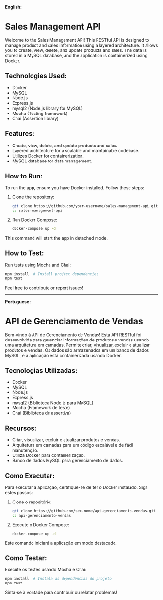 **English:**

# Sales Management API

Welcome to the Sales Management API! This RESTful API is designed to manage product and sales information using a layered architecture. It allows you to create, view, delete, and update products and sales. The data is stored in a MySQL database, and the application is containerized using Docker.

## Technologies Used:

- Docker
- MySQL
- Node.js
- Express.js
- mysql2 (Node.js library for MySQL)
- Mocha (Testing framework)
- Chai (Assertion library)

## Features:

- Create, view, delete, and update products and sales.
- Layered architecture for a scalable and maintainable codebase.
- Utilizes Docker for containerization.
- MySQL database for data management.

## How to Run:

To run the app, ensure you have Docker installed. Follow these steps:

1. Clone the repository:
    ```bash
    git clone https://github.com/your-username/sales-management-api.git
    cd sales-management-api
    ```

2. Run Docker Compose:
    ```bash
    docker-compose up -d
    ```

This command will start the app in detached mode.

## How to Test:

Run tests using Mocha and Chai:

```bash
npm install  # Install project dependencies
npm test
```

Feel free to contribute or report issues!

---

**Portuguese:**

# API de Gerenciamento de Vendas

Bem-vindo à API de Gerenciamento de Vendas! Esta API RESTful foi desenvolvida para gerenciar informações de produtos e vendas usando uma arquitetura em camadas. Permite criar, visualizar, excluir e atualizar produtos e vendas. Os dados são armazenados em um banco de dados MySQL, e a aplicação está containerizada usando Docker.

## Tecnologias Utilizadas:

- Docker
- MySQL
- Node.js
- Express.js
- mysql2 (Biblioteca Node.js para MySQL)
- Mocha (Framework de teste)
- Chai (Biblioteca de assertiva)

## Recursos:

- Criar, visualizar, excluir e atualizar produtos e vendas.
- Arquitetura em camadas para um código escalável e de fácil manutenção.
- Utiliza Docker para containerização.
- Banco de dados MySQL para gerenciamento de dados.

## Como Executar:

Para executar a aplicação, certifique-se de ter o Docker instalado. Siga estes passos:

1. Clone o repositório:
    ```bash
    git clone https://github.com/seu-nome/api-gerenciamento-vendas.git
    cd api-gerenciamento-vendas
    ```

2. Execute o Docker Compose:
    ```bash
    docker-compose up -d
    ```

Este comando iniciará a aplicação em modo destacado.

## Como Testar:

Execute os testes usando Mocha e Chai:

```bash
npm install  # Instala as dependências do projeto
npm test
```

Sinta-se à vontade para contribuir ou relatar problemas!